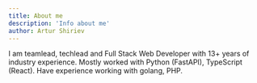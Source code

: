```yaml
---
title: About me
description: 'Info about me'
author: Artur Shiriev
---
```

I am teamlead, techlead and Full Stack Web Developer with 13+ years of industry experience.
Mostly worked with Python (FastAPI), TypeScript (React). Have experience working with golang, PHP.
